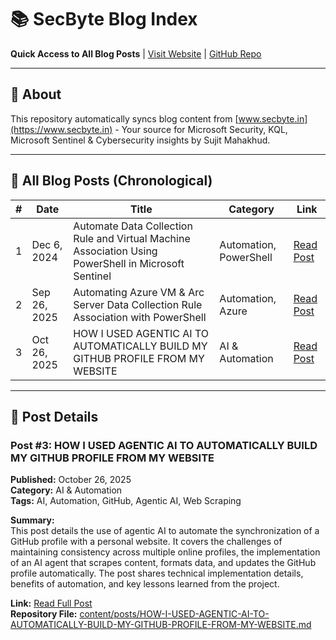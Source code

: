 # 📚 SecByte Blog Index
**Quick Access to All Blog Posts** | [Visit Website](https://secbyte.in) | [GitHub Repo](https://github.com/SujitMahakhud/secbyte-blog)

---

## 🎯 About
This repository automatically syncs blog content from [www.secbyte.in](https://www.secbyte.in) - Your source for Microsoft Security, KQL, Microsoft Sentinel & Cybersecurity insights by Sujit Mahakhud.

---

## 📖 All Blog Posts (Chronological)
| # | Date | Title | Category | Link |
|---|------|-------|----------|------|
| 1 | Dec 6, 2024 | Automate Data Collection Rule and Virtual Machine Association Using PowerShell in Microsoft Sentinel | Automation, PowerShell | [Read Post](https://secbyte.in/2024/12/06/automate-data-collection-rule-and-virtual-machine-association-using-powershell-in-microsoft-sentinel/) |
| 2 | Sep 26, 2025 | Automating Azure VM & Arc Server Data Collection Rule Association with PowerShell | Automation, Azure | [Read Post](https://secbyte.in/2025/09/26/automating-azure-vm-arc-server-data-collection-rule-association-with-powershell/) |
| 3 | Oct 26, 2025 | HOW I USED AGENTIC AI TO AUTOMATICALLY BUILD MY GITHUB PROFILE FROM MY WEBSITE | AI & Automation | [Read Post](https://secbyte.in/2025/10/26/how-i-used-agentic-ai-to-automatically-build-my-github-profile-from-my-website/) |

---

## 📝 Post Details

### Post #3: HOW I USED AGENTIC AI TO AUTOMATICALLY BUILD MY GITHUB PROFILE FROM MY WEBSITE
**Published:** October 26, 2025  
**Category:** AI & Automation  
**Tags:** AI, Automation, GitHub, Agentic AI, Web Scraping

**Summary:**  
This post details the use of agentic AI to automate the synchronization of a GitHub profile with a personal website. It covers the challenges of maintaining consistency across multiple online profiles, the implementation of an AI agent that scrapes content, formats data, and updates the GitHub profile automatically. The post shares technical implementation details, benefits of automation, and key lessons learned from the project.

**Link:** [Read Full Post](https://secbyte.in/2025/10/26/how-i-used-agentic-ai-to-automatically-build-my-github-profile-from-my-website/)  
**Repository File:** [content/posts/HOW-I-USED-AGENTIC-AI-TO-AUTOMATICALLY-BUILD-MY-GITHUB-PROFILE-FROM-MY-WEBSITE.md](https://github.com/SujitMahakhud/secbyte-blog/blob/main/content/posts/HOW-I-USED-AGENTIC-AI-TO-AUTOMATICALLY-BUILD-MY-GITHUB-PROFILE-FROM-MY-WEBSITE.md)
